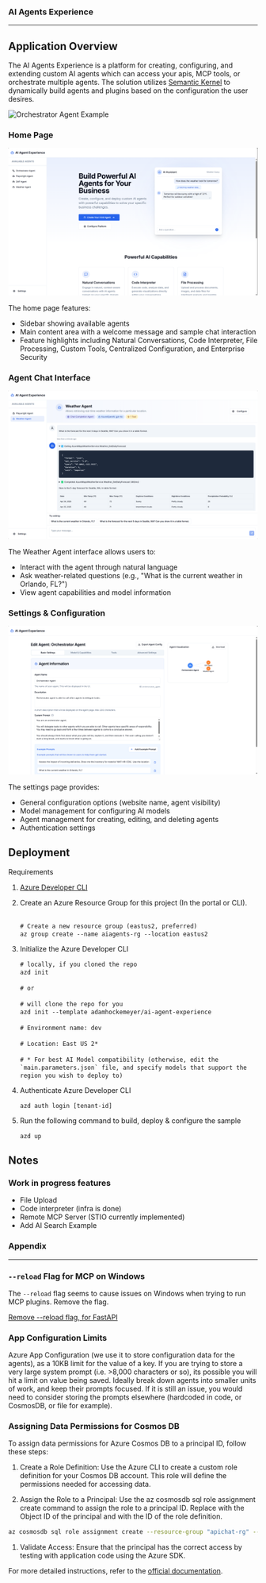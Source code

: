 ### AI Agents Experience
---

## Application Overview

The AI Agents Experience is a platform for creating, configuring, and extending custom AI agents which can access your apis, MCP tools, or orchestrate multiple agents. The solution utilizes [Semantic Kernel](https://github.com/microsoft/semantic-kernel) to dynamically build agents and plugins based on the configuration the user desires.

![Orchestrator Agent Example](images/orchestrator_agent_example_chat.gif)


### Home Page

![Home Page](images/homepage.png)

The home page features:
- Sidebar showing available agents 
- Main content area with a welcome message and sample chat interaction
- Feature highlights including Natural Conversations, Code Interpreter, File Processing, Custom Tools, Centralized Configuration, and Enterprise Security

### Agent Chat Interface

![Agent Chat](images/weather_agent.png)

The Weather Agent interface allows users to:
- Interact with the agent through natural language
- Ask weather-related questions (e.g., "What is the current weather in Orlando, FL?")
- View agent capabilities and model information

### Settings & Configuration

![Agent Settings](images/agent_settings.png)

The settings page provides:
- General configuration options (website name, agent visibility)
- Model management for configuring AI models
- Agent management for creating, editing, and deleting agents
- Authentication settings

## Deployment

Requirements
1.  [Azure Developer CLI](https://learn.microsoft.com/en-us/azure/developer/azure-developer-cli/install-azd)


1. Create an Azure Resource Group for this project (In the portal or CLI).

    ```shell
    
    # Create a new resource group (eastus2, preferred)
    az group create --name aiagents-rg --location eastus2
    ```

1.  Initialize the Azure Developer CLI

    ```shell
    # locally, if you cloned the repo
    azd init 

    # or

    # will clone the repo for you
    azd init --template adamhockemeyer/ai-agent-experience 

    # Environment name: dev

    # Location: East US 2*
    
    # * For best AI Model compatibility (otherwise, edit the `main.parameters.json` file, and specify models that support the region you wish to deploy to)

    ```
    

1. Authenticate Azure Developer CLI

    ```shell
    azd auth login [tenant-id]
    ```

1.  Run the following command to build, deploy & configure the sample

    ```shell
    azd up
    ```

## Notes

### Work in progress features
- File Upload
- Code interpreter (infra is done)
- Remote MCP Server (STIO currently implemented)
- Add AI Search Example

### Appendix
---


### `--reload` Flag for MCP on Windows

The `--reload` flag seems to cause issues on Windows when trying to run MCP plugins. Remove the flag. 

[Remove --reload flag, for FastAPI](https://github.com/modelcontextprotocol/python-sdk/issues/359#issuecomment-2761351547)

### App Configuration Limits

Azure App Configuration (we use it to store configuration data for the agents), as a 10KB limit for the value of a key. If you are trying to store a very large system prompt (i.e. >8,000 characters or so), its possible you will hit a limit on value being saved. Ideally break down agents into smaller units of work, and keep their prompts focused. If it is still an issue, you would need to consider storing the prompts elsewhere (hardcoded in code, or CosmosDB, or file for example).


### Assigning Data Permissions for Cosmos DB

To assign data permissions for Azure Cosmos DB to a principal ID, follow these steps:

1. Create a Role Definition: Use the Azure CLI to create a custom role definition for your Cosmos DB account. This role will define the permissions needed for accessing data.

1. Assign the Role to a Principal: Use the az cosmosdb sql role assignment create command to assign the role to a principal ID. Replace <aad-principal-id> with the Object ID of the principal and <role-definition-id> with the ID of the role definition.

```bash
az cosmosdb sql role assignment create --resource-group "apichat-rg" --account-name "***" --role-definition-id "/subscriptions/******/resourceGroups/apichat-rg/providers/Microsoft.DocumentDB/databaseAccounts/******/sqlRoleDefinitions/00000000-0000-0000-0000-000000000002" --principal-id "******" --scope "/subscriptions/******/resourceGroups/apichat-rg/providers/Microsoft.DocumentDB/databaseAccounts/******"
```

1. Validate Access: Ensure that the principal has the correct access by testing with application code using the Azure SDK.

For more detailed instructions, refer to the [official documentation](https://learn.microsoft.com/en-us/azure/cosmos-db/nosql/security/how-to-grant-data-plane-role-based-access).

